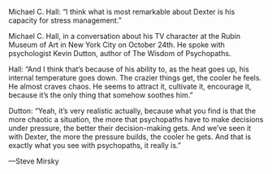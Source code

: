 Michael C. Hall: “I think what is most remarkable about Dexter is his capacity for stress management.”

Michael C. Hall, in a conversation about his TV character at the Rubin Museum of Art in New York City on October 24th. He spoke with psychologist Kevin Dutton, author of The Wisdom of Psychopaths.

Hall: “And I think that’s because of his ability to, as the heat goes up, his internal temperature goes down. The crazier things get, the cooler he feels. He almost craves chaos. He seems to attract it, cultivate it, encourage it, because it’s the only thing that somehow soothes him.”

Dutton: “Yeah, it’s very realistic actually, because what you find is that the more chaotic a situation, the more that psychopaths have to make decisions under pressure, the better their decision-making gets. And we’ve seen it with Dexter, the more the pressure builds, the cooler he gets. And that is exactly what you see with psychopaths, it really is.”

—Steve Mirsky
